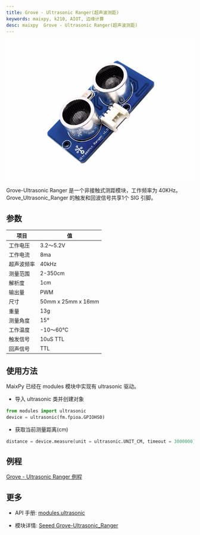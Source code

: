 ```yaml
---
title: Grove - Ultrasonic Ranger(超声波测距)
keywords: maixpy, k210, AIOT, 边缘计算
desc: maixpy  Grove - Ultrasonic Ranger(超声波测距)
---
```



<div class="grove_pic">
<img src="../../../assets/hardware/module_grove/ultrasonic.jpg">
</div>

Grove-Ultrasonic Ranger 是一个非接触式测距模块，工作频率为 40KHz。Grove_Ultrasonic_Ranger 的触发和回波信号共享1个 SIG 引脚。  

## 参数

| 项目       | 值         |
| -------- | ----------- |
| 工作电压 	| 3.2〜5.2V          |
| 工作电流 	| 8ma               |
| 超声波频率 |	40kHz           |
| 测量范围 	| 2-350cm           |
| 解析度 	 |   1cm            |
| 输出量 	 |   PWM           |     
| 尺寸 	  |  50mm x 25mm x 16mm |
| 重量 	  |  13g             |    
| 测量角度 	| 15°               |     
| 工作温度 	| -10〜60°C          |    
| 触发信号 	| 10uS TTL          |      
| 回声信号 	| TTL               |

## 使用方法

MaixPy 已经在 modules 模块中实现有 ultrasonic 驱动。

* 导入 ultrasonic 类并创建对象

```python
from modules import ultrasonic
device = ultrasonic(fm.fpioa.GPIOHS0)
```

* 获取当前测量距离(cm)

```python
distance = device.measure(unit = ultrasonic.UNIT_CM, timeout = 3000000)
```

## 例程

[Grove - Ultrasonic Ranger 例程](https://github.com/sipeed/MaixPy-v1_scripts/tree/master/modules/grove/ultrasonic)

## 更多

* API 手册: [modules.ultrasonic](../../api_reference/extend/ultrasonic.md)

* 模块详情: [Seeed Grove-Ultrasonic_Ranger](https://wiki.seeedstudio.com/Grove-Ultrasonic_Ranger/)